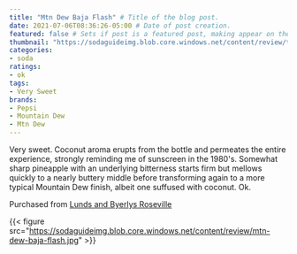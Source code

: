 ```yaml
---
title: "Mtn Dew Baja Flash" # Title of the blog post.
date: 2021-07-06T08:36:26-05:00 # Date of post creation.
featured: false # Sets if post is a featured post, making appear on the home page side bar.
thumbnail: "https://sodaguideimg.blob.core.windows.net/content/review/thumbs/mtn-dew-baja-flash.jpg" # Sets thumbnail image appearing inside card on homepage.
categories:
- soda
ratings:
- ok
tags:
- Very Sweet
brands:
- Pepsi
- Mountain Dew
- Mtn Dew
---
```


Very sweet. Coconut aroma erupts from the bottle and permeates the entire experience, strongly reminding me of sunscreen in the 1980's. Somewhat sharp pineapple with an underlying bitterness starts firm but mellows quickly to a nearly buttery middle before transforming again to a more typical Mountain Dew finish, albeit one suffused with coconut. Ok.

Purchased from [Lunds and Byerlys Roseville](https://lundsandbyerlys.com/our-stores/locations/roseville/)

{{< figure src="https://sodaguideimg.blob.core.windows.net/content/review/mtn-dew-baja-flash.jpg" >}}